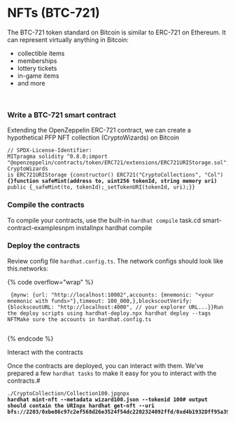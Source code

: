 # NFTs (BTC-721)

The BTC-721 token standard on Bitcoin is similar to ERC-721 on Ethereum. It can represent virtually anything in Bitcoin:

* collectible items
* memberships
* lottery tickets
* in-game items
* and more

​

### Write a BTC-721 smart contract <a href="#write-a-brc-721-smart-contract" id="write-a-brc-721-smart-contract"></a>

Extending the OpenZeppelin ERC-721 contract, we can create a hypothetical PFP NFT collection (CryptoWizards) on Bitcoin

<pre data-overflow="wrap"><code>// SPDX-License-Identifier: 
MITpragma solidity ^0.8.0;​import 
"@openzeppelin/contracts/token/ERC721/extensions/ERC721URIStorage.sol";contract CryptoWizards 
is ERC721URIStorage {constructor() ERC721("CryptoCollections", "Col") 
<strong>{}​function safeMint(address to, uint256 tokenId, string memory uri) 
</strong>public {_safeMint(to, tokenId);_setTokenURI(tokenId, uri);}}​
</code></pre>

### Compile the contracts <a href="#compile-the-contracts" id="compile-the-contracts"></a>

To compile your contracts, use the built-in `hardhat compile` task.cd smart-contract-examplesnpm installnpx hardhat compile​

### Deploy the contracts <a href="#deploy-the-contracts" id="deploy-the-contracts"></a>

Review config file `hardhat.config.ts`. The network configs should look like this.networks:

{% code overflow="wrap" %}
```
 {mynw: {url: "http://localhost:10002",accounts: {mnemonic: "<your mnemonic with funds>"},timeout: 100_000,},blockscoutVerify: {blockscoutURL: "http://localhost:4000", // your explorer URL...}}Run the deploy scripts using hardhat-deploy.npx hardhat deploy --tags NFTMake sure the accounts in hardhat.config.ts 
 
```
{% endcode %}

Interact with the contracts

Once the contracts are deployed, you can interact with them. We've prepared a few `hardhat tasks` to make it easy for you to interact with the contracts.#&#x20;

<pre class="language-solidity" data-overflow="wrap"><code class="lang-solidity">./CryptoCollection/Collection100.jpgnpx 
<strong>hardhat mint-nft --metadata wizard100.json --tokenid 100​# output should contain the URInpx hardhat get-nft --uri bfs://2203/0xbe86c97c2ef568d26e3524f54dc2202324092ffd/0xd4b1932Dff95a39c6024428454a3040F5e727980/100​
</strong></code></pre>
